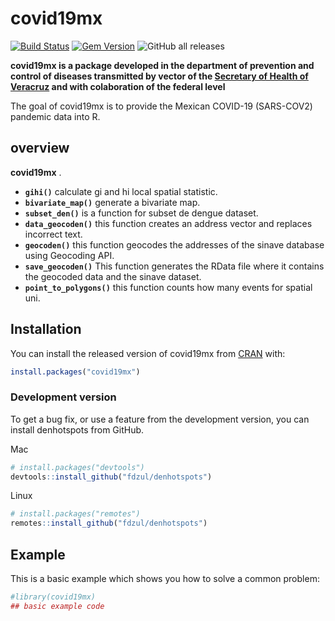 
<!-- README.md is generated from README.Rmd. Please edit that file -->

# covid19mx

<!-- badges: start -->

[![Build
Status](https://travis-ci.org/pages-themes/cayman.svg?branch=master)](https://travis-ci.org/pages-themes/cayman)
[![Gem
Version](https://badge.fury.io/rb/jekyll-theme-cayman.svg)](https://badge.fury.io/rb/jekyll-theme-cayman)
![GitHub all
releases](https://img.shields.io/github/downloads/fdzul/denhotspots/total?style=social)
<!-- badges: end -->

**covid19mx is a package developed in the department of prevention and
control of diseases transmitted by vector of the [Secretary of Health of
Veracruz](https://www.ssaver.gob.mx/) and with colaboration of the
federal level**

The goal of covid19mx is to provide the Mexican COVID-19 (SARS-COV2)
pandemic data into R.

## **overview**

**covid19mx** .

-   **`gihi()`** calculate gi and hi local spatial statistic.
-   **`bivariate_map()`** generate a bivariate map.
-   **`subset_den()`** is a function for subset de dengue dataset.
-   **`data_geocoden()`** this function creates an address vector and
    replaces incorrect text.
-   **`geocoden()`** this function geocodes the addresses of the sinave
    database using Geocoding API.
-   **`save_geocoden()`** This function generates the RData file where
    it contains the geocoded data and the sinave dataset.
-   **`point_to_polygons()`** this function counts how many events for
    spatial uni.

## Installation

You can install the released version of covid19mx from
[CRAN](https://CRAN.R-project.org) with:

``` r
install.packages("covid19mx")
```

### Development version

To get a bug fix, or use a feature from the development version, you can
install denhotspots from GitHub.

Mac

``` r
# install.packages("devtools")
devtools::install_github("fdzul/denhotspots")
```

Linux

``` r
# install.packages("remotes")
remotes::install_github("fdzul/denhotspots")
```

## Example

This is a basic example which shows you how to solve a common problem:

``` r
#library(covid19mx)
## basic example code
```
